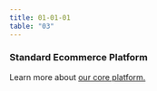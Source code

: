 ```yaml
---
title: 01-01-01 
table: "03"
---
```

### Standard Ecommerce Platform

Learn more about [our core platform.](#)
